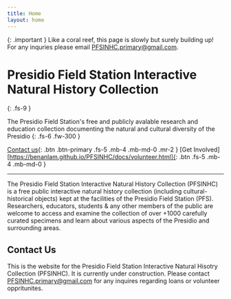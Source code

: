 ```yaml
---
title: Home
layout: home
---
```

{: .important }
Like a coral reef, this page is slowly but surely building up! For any inquries please email PFSINHC.primary@gmail.com.

# Presidio Field Station Interactive Natural History Collection
{: .fs-9 }

The Presidio Field Station's free and publicly avalable research and education collection documenting the natural and cultural diversity of the Presidio
{: .fs-6 .fw-300 }

[Contact us](#contact-us){: .btn .btn-primary .fs-5 .mb-4 .mb-md-0 .mr-2 }
[Get Involved][https://benanlam.github.io/PFSINHC/docs/volunteer.html]{: .btn .fs-5 .mb-4 .mb-md-0 }

---

The Presidio Field Station Interactive Natural History Collection (PFSINHC) is a free public interactive natural history collection (including cultural-historical objects) kept at the facilities of the Presidio Field Station (PFS). 
Researchers, educators, students & any other members of the public are welcome to access and examine the collection of over +1000 carefully curated specimens and learn about various aspects of the Presidio and surrounding areas.

## Contact Us
This is the website for the Presidio Field Station Interactive Natural Hisotry Collection (PFSINHC). It is currently under construction. Please contact PFSINHC.primary@gmail.com for any inquires regarding loans or volunteer oppritunites. 

[Just the Docs]: https://just-the-docs.github.io/just-the-docs/
[GitHub Pages]: https://docs.github.com/en/pages
[README]: https://github.com/just-the-docs/just-the-docs-template/blob/main/README.md
[Jekyll]: https://jekyllrb.com
[GitHub Pages / Actions workflow]: https://github.blog/changelog/2022-07-27-github-pages-custom-github-actions-workflows-beta/
[use this template]: https://github.com/just-the-docs/just-the-docs-template/generate
